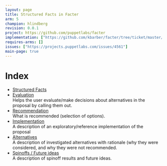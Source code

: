 ```yaml
---
layout: page
title: Structured Facts in Facter
arm: 5
champion: hlindberg
revision: 0.0.1
project: https://github.com/puppetlabs/facter
implementation: ["https://github.com/kbarber/facter/tree/ticket/master/4561-add_structured_data"]
requires-arms: []
issues: ["https://projects.puppetlabs.com/issues/4561"]
main-page: true
---
```


Index
=====

* [Structured Facts](structured_facts.html)
* [Evaluation](evaluation.html)  
  Helps the user evaluate/make decisions about alternatives in the proposal by calling them out.
* [Recommendation](recommendation.html)  
  What is recommended (selection of options).
* [Implementation](implementation.html)  
  A description of an exploratory/reference implementation of the proposal
* [Alternatives](alternatives.html)  
  A description of investigated alternatives with rationale (why they were considered, and why they were not
  recommended.
* [Spinoffs / Future ideas](spinoff.html)  
  A description of spinoff results and future ideas.
 
